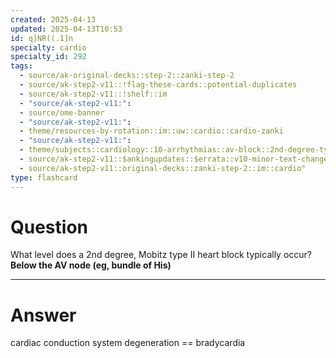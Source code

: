 ```yaml
---
created: 2025-04-13
updated: 2025-04-13T10:53
id: q]NR((.1]n
specialty: cardio
specialty_id: 292
tags:
  - source/ak-original-decks::step-2::zanki-step-2
  - source/ak-step2-v11::!flag-these-cards::potential-duplicates
  - source/ak-step2-v11::!shelf::im
  - "source/ak-step2-v11:": 
  - source/ome-banner
  - "source/ak-step2-v11:": 
  - theme/resources-by-rotation::im::uw::cardio::cardio-zanki
  - "source/ak-step2-v11:": 
  - theme/subjects::cardiology::10-arrhythmias::av-block::2nd-degree-type-2
  - source/ak-step2-v11::$ankingupdates::$errata::v10-minor-text-changes
  - source/ak-step2-v11::original-decks::zanki-step-2::im::cardio"
type: flashcard
---
```


# Question
What level does a 2nd degree, Mobitz type II heart block typically occur?    **Below the AV node (eg, bundle of His)**

---

# Answer
cardiac conduction system degeneration == bradycardia